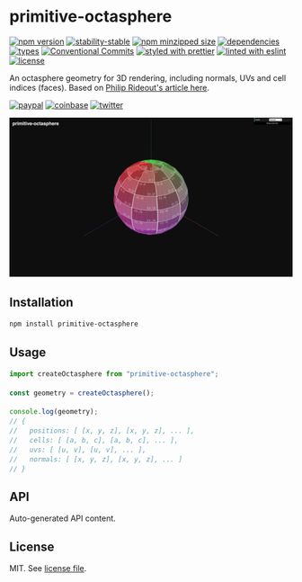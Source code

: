 # primitive-octasphere

[![npm version](https://img.shields.io/npm/v/primitive-octasphere)](https://www.npmjs.com/package/primitive-octasphere)
[![stability-stable](https://img.shields.io/badge/stability-stable-green.svg)](https://www.npmjs.com/package/primitive-octasphere)
[![npm minzipped size](https://img.shields.io/bundlephobia/minzip/primitive-octasphere)](https://www.npmjs.com/package/primitive-octasphere)
[![dependencies](https://img.shields.io/david/dmnsgn/primitive-octasphere)](https://github.com/dmnsgn/primitive-octasphere/blob/main/package.json)
[![types](https://img.shields.io/npm/types/primitive-octasphere)](https://github.com/microsoft/TypeScript)
[![Conventional Commits](https://img.shields.io/badge/Conventional%20Commits-1.0.0-fa6673.svg)](https://conventionalcommits.org)
[![styled with prettier](https://img.shields.io/badge/styled_with-Prettier-f8bc45.svg?logo=prettier)](https://github.com/prettier/prettier)
[![linted with eslint](https://img.shields.io/badge/linted_with-ES_Lint-4B32C3.svg?logo=eslint)](https://github.com/eslint/eslint)
[![license](https://img.shields.io/github/license/dmnsgn/primitive-octasphere)](https://github.com/dmnsgn/primitive-octasphere/blob/main/LICENSE.md)

An octasphere geometry for 3D rendering, including normals, UVs and cell indices (faces). Based on [Philip Rideout's article here](https://prideout.net/blog/octasphere/).

[![paypal](https://img.shields.io/badge/donate-paypal-informational?logo=paypal)](https://paypal.me/dmnsgn)
[![coinbase](https://img.shields.io/badge/donate-coinbase-informational?logo=coinbase)](https://commerce.coinbase.com/checkout/56cbdf28-e323-48d8-9c98-7019e72c97f3)
[![twitter](https://img.shields.io/twitter/follow/dmnsgn?style=social)](https://twitter.com/dmnsgn)

![](https://raw.githubusercontent.com/dmnsgn/primitive-octasphere/main/screenshot.gif)

## Installation

```bash
npm install primitive-octasphere
```

## Usage

```js
import createOctasphere from "primitive-octasphere";

const geometry = createOctasphere();

console.log(geometry);
// {
//   positions: [ [x, y, z], [x, y, z], ... ],
//   cells: [ [a, b, c], [a, b, c], ... ],
//   uvs: [ [u, v], [u, v], ... ],
//   normals: [ [x, y, z], [x, y, z], ... ]
// }
```

## API

<!-- api-start -->

Auto-generated API content.

<!-- api-end -->

## License

MIT. See [license file](https://github.com/dmnsgn/primitive-octasphere/blob/main/LICENSE.md).
